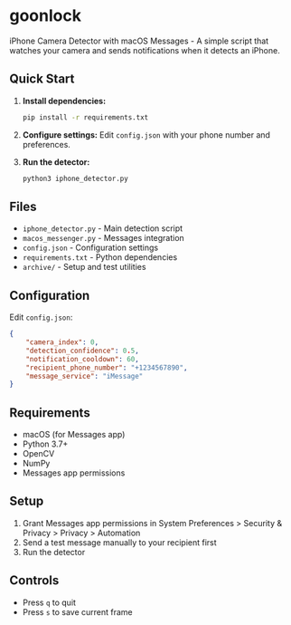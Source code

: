 # goonlock

iPhone Camera Detector with macOS Messages - A simple script that watches your camera and sends notifications when it detects an iPhone.

## Quick Start

1. **Install dependencies:**
   ```bash
   pip install -r requirements.txt
   ```

2. **Configure settings:**
   Edit `config.json` with your phone number and preferences.

3. **Run the detector:**
   ```bash
   python3 iphone_detector.py
   ```

## Files

- `iphone_detector.py` - Main detection script
- `macos_messenger.py` - Messages integration
- `config.json` - Configuration settings
- `requirements.txt` - Python dependencies
- `archive/` - Setup and test utilities

## Configuration

Edit `config.json`:
```json
{
    "camera_index": 0,
    "detection_confidence": 0.5,
    "notification_cooldown": 60,
    "recipient_phone_number": "+1234567890",
    "message_service": "iMessage"
}
```

## Requirements

- macOS (for Messages app)
- Python 3.7+
- OpenCV
- NumPy
- Messages app permissions

## Setup

1. Grant Messages app permissions in System Preferences > Security & Privacy > Privacy > Automation
2. Send a test message manually to your recipient first
3. Run the detector

## Controls

- Press `q` to quit
- Press `s` to save current frame